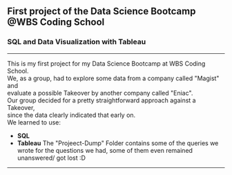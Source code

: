 ## First project of the Data Science Bootcamp @WBS Coding School

###   SQL and Data Visualization with Tableau

---

 This is my first project for my Data Science Bootcamp at WBS Coding School.  
 We, as a group, had to explore some data from a company called "Magist" and  
 evaluate a possible Takeover by another company called "Eniac".  
 Our group decided for a pretty straightforward approach against a Takeover,  
 since the data clearly indicated that early on.  
 We learned to use:
 - **SQL**
 - **Tableau**
 The "Projeect-Dump" Folder contains some of the queries we wrote for the questions we had,
 some of them even remained unanswered/ got lost :D

---
